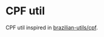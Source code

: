 # CPF util

CPF util inspired in [brazilian-utils/cpf](https://github.com/brazilian-utils/brazilian-utils/blob/master/src/utilities/cpf/index.ts).